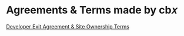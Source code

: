 # Agreements & Terms made by cb𝑥
<a href="./DevExit.md">Developer Exit Agreement & Site Ownership Terms</a>
